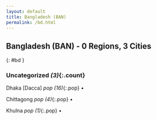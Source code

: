 ```yaml
---
layout: default
title: Bangladesh (BAN)
permalink: /bd.html
---
```



## Bangladesh (BAN) - 0 Regions, 3 Cities
{: #bd }





### Uncategorized _(3)_{:.count}


Dhaka [Dacca]  _pop (16)_{:.pop} •

Chittagong  _pop (4)_{:.pop} •

Khulna  _pop (1)_{:.pop} •


 
